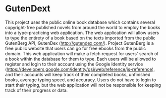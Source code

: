 # GutenDext
This project uses the public online book database which contains several copyright-free published novels from around the world to employ the books into a type-practicing web application. The web application will allow users to type the entirety of a book based on the texts imported from the public GutenBerg API, GutenDex (http://gutendex.com/). Project GutenBerg is a free public website that users can go for free ebooks from the public domain. This web application will make a fetch request for users' search of a book within the database for them to type. Each users will be allowed to register and login to their account using the Google Identity service (https://developers.google.com/identity/gsi/web/reference/js-reference), and their accounts will keep track of their completed books, unfinished books, average typing speed, and accuracy. Users do not have to login to start their typing, but the web application will not be responsible for keeping track of their progress or data.
